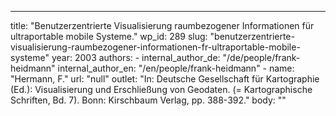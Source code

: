 ---
  title: "Benutzerzentrierte Visualisierung raumbezogener Informationen für ultraportable mobile Systeme."
  wp_id: 289
  slug: "benutzerzentrierte-visualisierung-raumbezogener-informationen-fr-ultraportable-mobile-systeme"
  year: 2003
  authors: 
    - 
      internal_author_de: "/de/people/frank-heidmann"
      internal_author_en: "/en/people/frank-heidmann"
    - 
      name: "Hermann, F."
      url: "null"
  outlet: "In: Deutsche Gesellschaft für Kartographie (Ed.): Visualisierung und Erschließung von Geodaten. (= Kartographische Schriften, Bd. 7). Bonn: Kirschbaum Verlag, pp. 388-392."
  body: ""
